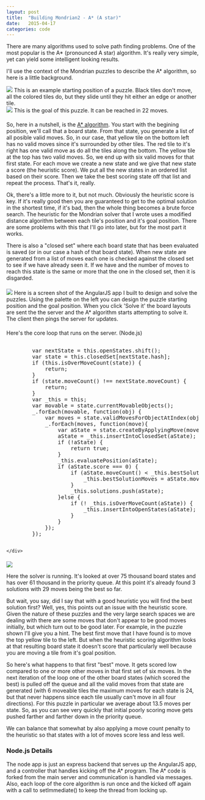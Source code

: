 ```yaml
---
layout: post
title:  "Building Mondrian2 - A* (A star)"
date:   2015-04-17
categories: code 
---
```

<div class="row">
    <div class="col-sm-12">
        <p>
            There are many algorithms used to solve path finding problems. One of the most popular is the A* (pronounced A star) algorithm. It's really very simple, yet can yield some intelligent looking results.
        </p>
        <p>
            I'll use the context of the Mondrian puzzles to describe the A* algorithm, so here is a little background.
        </p>
    </div>
</div>
<div class="row">
    <div class="col-sm-6">
        <img class="img-responsive" src="/images/mondrian2/puzzle_start.png"/>
        This is an example starting position of a puzzle. Black tiles don't move, all the colored tiles do, but they slide until they hit either an edge or another tile.
    </div>
    <div class="col-sm-6">
        <img class="img-responsive" src="/images/mondrian2/puzzle_end.png"/>
        This is the goal of this puzzle. It can be reached in 22 moves.
    </div>
</div>            
<div class="row" style="margin-top:20px;">
    <div class="col-sm-12">
        <p>
            So, here in a nutshell, is the <a href="http://en.wikipedia.org/wiki/A*_search_algorithm">A* algorithm</a>. You start with the begining position, we'll call that a board state. From that state, you generate a list of all posible valid moves. So, in our case, that yellow tile on the bottom left has no valid moves since it's surrounded by other tiles. The red tile to it's right has one valid move as do all the tiles along the bottom. The yellow tile at the top has two valid moves. So, we end up with six valid moves for that first state. For each move we create a new state and we give that new state a score (the heuristic score). We put all the new states in an ordered list based on their score. Then we take the best scoring state off that list and repeat the process. That's it, really.
        </p>
        <p>
            Ok, there's a little more to it, but not much. Obviously the heuristic score is key. If it's really good then you are guaranteed to get to the optimal solution in the shortest time, if it's bad, then the whole thing becomes a brute force search. The heuristic for the Mondrian solver that I wrote uses a modified distance algorithm between each tile's position and it's goal position. There are some problems with this that I'll go into later, but for the most part it works. 
        </p>
        <p>
            There is also a "closed set" where each board state that has been evaluated is saved (or in our case a hash of that board state). When new state are generated from a list of moves each one is checked against the closed set to see if we have already seen it. If we have and the number of moves to reach this state is the same or more that the one in the closed set, then it is disgarded. 
        </p>
    </div>
</div>
<div class="row" style="margin-top:20px;">
    <div class="col-sm-12">
        <img class="img-responsive" src="/images/mondrian2/mondrian_maker_1.png"/>
        Here is a screen shot of the AngularJS app I built to design and solve the puzzles. Using the palette on the left you can design the puzzle starting position and the goal position. When you click 'Solve it' the board layouts are sent the the server and the A* algorithm starts attempting to solve it. The client then pings the server for updates. 
    </div>
</div>            
<div class="row" style="margin-top:20px;">
    <div class="col-sm-12">
        <p>
            Here's the core loop that runs on the server. (Node.js)
        </p>
        <div>
        <pre>       
        var nextState = this.openStates.shift();
        var state = this.closedSet[nextState.hash];
        if (this.isOverMoveCount(state)) {
            return;
        }
        if (state.moveCount() !== nextState.moveCount) {
            return;
        }
        var _this = this;
        var movable = state.currentMovableObjects();
        _.forEach(movable, function(obj) {
            var moves = state.validMovesForObjectAtIndex(obj.index);
            _.forEach(moves, function(move){
                var aState = state.createByApplyingMove(move);
                aState = _this.insertIntoClosedSet(aState);
                if (!aState) {
                    return true;
                }
                _this.evaluatePosition(aState);
                if (aState.score === 0) {
                    if (aState.moveCount() < _this.bestSolutionMoves) {
                        _this.bestSolutionMoves = aState.moveCount();
                    }
                    _this.solutions.push(aState);
                }else {
                    if (! _this.isOverMoveCount(aState)) {
                        _this.insertIntoOpenStates(aState);
                    }
                }
            });
        });
        </pre>
        </div>

    </div>
</div>            
<div class="row" style="margin-top:20px;">
    <div class="col-sm-12">
        <img class="img-responsive" src="/images/mondrian2/mondrian_maker_2.png"/>
        <p>
            Here the solver is running. It's looked at over 75 thousand board states and has over 61 thousand in the priority queue. At this point it's already found 3 solutions with 29 moves being the best so far. 
        </p>
        <p>
            But wait, you say, did I say that with a good heuristic you will find the best solution first? Well, yes, this points out an issue with the heuristic score. Given the nature of these puzzles and the very large search spaces we are dealing with there are some moves that don't appear to be good moves initially, but which turn out to be good later. For example, in the puzzle shown I'll give you a hint. The best first move that I have found is to move the top yellow tile to the left. But when the heuristic scoring algorithm looks at that resulting board state it doesn't score that particularly well because you are moving a tile from it's goal position.  
        </p>
        <p>
            So here's what happens to that first "best" move. It gets scored low compared to one or more other moves in that first set of six moves. In the next iteration of the loop one of the other board states (which scored the best) is pulled off the queue and all the valid moves from that state are generated (with 6 moveable tiles the maximum moves for each state is 24, but that never happens since each tile usually can't move in all four directions). For this puzzle in particular we average about 13.5 moves per state. So, as you can see very quickly that initial poorly scoring move gets pushed farther and farther down in the priority queue. 
        </p>
        <p>            
            We can balance that somewhat by also applying a move count penalty to the heuristic so that states with a lot of moves score less and less well. 
        </p>
        <h3>Node.js Details</h3>
        The node app is just an express backend that serves up the AngularJS app, and a controller that handles kicking off the A* program. 
        The A* code is forked from the main server and communication is handled via messages. Also, each loop of the core algorithm is run once and the kicked off again with a call to setImmediate() to keep the thread from locking up.
    </div>
</div>            
